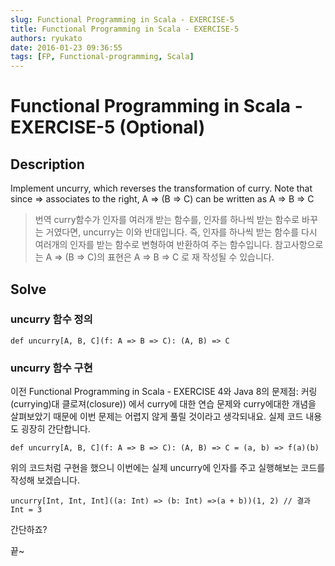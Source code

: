 ```yaml
---
slug: Functional Programming in Scala - EXERCISE-5
title: Functional Programming in Scala - EXERCISE-5
authors: ryukato
date: 2016-01-23 09:36:55
tags: [FP, Functional-programming, Scala]
---
```


<!-- truncate -->

# Functional Programming in Scala - EXERCISE-5 (Optional)
## Description
Implement uncurry, which reverses the transformation of curry. Note that since => associates to the right, A => (B => C) can be written as A => B => C

> 번역
> curry함수가 인자를 여러개 받는 함수를, 인자를 하나씩 받는 함수로 바꾸는 거였다면, uncurry는 이와 반대입니다. 즉, 인자를 하나씩 받는 함수를 다시 여러개의 인자를 받는 함수로 변형하여 반환하여 주는 함수입니다. 참고사항으로는 A => (B => C)의 표현은 A => B => C 로 재 작성될 수 있습니다.

## Solve

### uncurry 함수 정의

```
def uncurry[A, B, C](f: A => B => C): (A, B) => C
```

### uncurry 함수 구현
이전 Functional Programming in Scala - EXERCISE 4와 Java 8의 문제점: 커링(currying)대 클로져(closure)) 에서 curry에 대한 연습 문제와 curry에대한 개념을 살펴보았기 때문에 이번 문제는 어렵지 않게 풀릴 것이라고 생각되내요. 실제 코드 내용도 굉장히 간단합니다.

```
def uncurry[A, B, C](f: A => B => C): (A, B) => C = (a, b) => f(a)(b)
```
위의 코드처럼 구현을 했으니 이번에는 실제 uncurry에 인자를 주고 실행해보는 코드를 작성해 보겠습니다.

```
uncurry[Int, Int, Int]((a: Int) => (b: Int) =>(a + b))(1, 2) // 결과 Int = 3
```
간단하죠?

끝~

